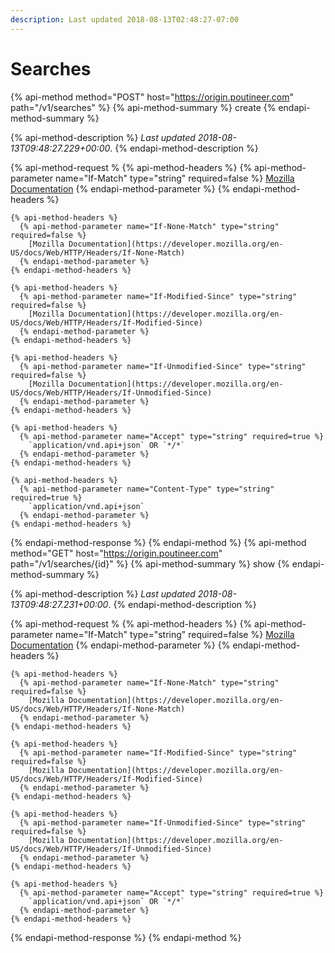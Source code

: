 ```yaml
---
description: Last updated 2018-08-13T02:48:27-07:00
---
```


# Searches

{% api-method method="POST" host="https://origin.poutineer.com" path="/v1/searches" %}
  {% api-method-summary %}
    create
  {% endapi-method-summary %}

  {% api-method-description %}
    *Last updated <time time="2018-08-13T09:48:27.229+00:00">2018-08-13T09:48:27.229+00:00</time>*.
  {% endapi-method-description %}

  {% api-method-request %
    {% api-method-headers %}
      {% api-method-parameter name="If-Match" type="string" required=false %}
        [Mozilla Documentation](https://developer.mozilla.org/en-US/docs/Web/HTTP/Headers/If-Match)
      {% endapi-method-parameter %}
    {% endapi-method-headers %}

    {% api-method-headers %}
      {% api-method-parameter name="If-None-Match" type="string" required=false %}
        [Mozilla Documentation](https://developer.mozilla.org/en-US/docs/Web/HTTP/Headers/If-None-Match)
      {% endapi-method-parameter %}
    {% endapi-method-headers %}

    {% api-method-headers %}
      {% api-method-parameter name="If-Modified-Since" type="string" required=false %}
        [Mozilla Documentation](https://developer.mozilla.org/en-US/docs/Web/HTTP/Headers/If-Modified-Since)
      {% endapi-method-parameter %}
    {% endapi-method-headers %}

    {% api-method-headers %}
      {% api-method-parameter name="If-Unmodified-Since" type="string" required=false %}
        [Mozilla Documentation](https://developer.mozilla.org/en-US/docs/Web/HTTP/Headers/If-Unmodified-Since)
      {% endapi-method-parameter %}
    {% endapi-method-headers %}

    {% api-method-headers %}
      {% api-method-parameter name="Accept" type="string" required=true %}
        `application/vnd.api+json` OR `*/*`
      {% endapi-method-parameter %}
    {% endapi-method-headers %}

    {% api-method-headers %}
      {% api-method-parameter name="Content-Type" type="string" required=true %}
        `application/vnd.api+json`
      {% endapi-method-parameter %}
    {% endapi-method-headers %}
  {% endapi-method-response %}
{% endapi-method %}
{% api-method method="GET" host="https://origin.poutineer.com" path="/v1/searches/{id}" %}
  {% api-method-summary %}
    show
  {% endapi-method-summary %}

  {% api-method-description %}
    *Last updated <time time="2018-08-13T09:48:27.231+00:00">2018-08-13T09:48:27.231+00:00</time>*.
  {% endapi-method-description %}

  {% api-method-request %
    {% api-method-headers %}
      {% api-method-parameter name="If-Match" type="string" required=false %}
        [Mozilla Documentation](https://developer.mozilla.org/en-US/docs/Web/HTTP/Headers/If-Match)
      {% endapi-method-parameter %}
    {% endapi-method-headers %}

    {% api-method-headers %}
      {% api-method-parameter name="If-None-Match" type="string" required=false %}
        [Mozilla Documentation](https://developer.mozilla.org/en-US/docs/Web/HTTP/Headers/If-None-Match)
      {% endapi-method-parameter %}
    {% endapi-method-headers %}

    {% api-method-headers %}
      {% api-method-parameter name="If-Modified-Since" type="string" required=false %}
        [Mozilla Documentation](https://developer.mozilla.org/en-US/docs/Web/HTTP/Headers/If-Modified-Since)
      {% endapi-method-parameter %}
    {% endapi-method-headers %}

    {% api-method-headers %}
      {% api-method-parameter name="If-Unmodified-Since" type="string" required=false %}
        [Mozilla Documentation](https://developer.mozilla.org/en-US/docs/Web/HTTP/Headers/If-Unmodified-Since)
      {% endapi-method-parameter %}
    {% endapi-method-headers %}

    {% api-method-headers %}
      {% api-method-parameter name="Accept" type="string" required=true %}
        `application/vnd.api+json` OR `*/*`
      {% endapi-method-parameter %}
    {% endapi-method-headers %}

  {% endapi-method-response %}
{% endapi-method %}
